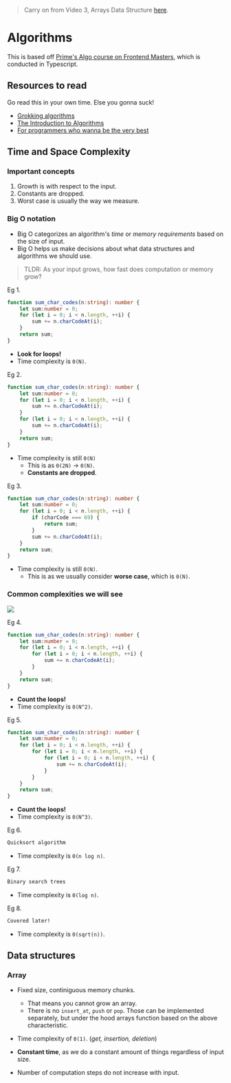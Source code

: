 > Carry on from Video 3, Arrays Data Structure [here](https://frontendmasters.com/courses/algorithms/).

# Algorithms

This is based off [Prime's Algo course on Frontend Masters](https://frontendmasters.com/courses/algorithms/), which is conducted in Typescript.

## Resources to read

Go read this in your own time. Else you gonna suck!

* [Grokking algorithms](resources/Grokking-Algorithms.pdf)
* [The Introduction to Algorithms](resources/Introduction-to-Algorithms.pdf)
* [For programmers who wanna be the very best](resources/Common-Sense-Guide-to-Data-Structures.pdf)

## Time and Space Complexity

### Important concepts
1. Growth is with respect to the input.
2. Constants are dropped.
3. Worst case is usually the way we measure.

### Big O notation

* Big O categorizes an algorithm's *time* or *memory requirements* based on the size of input.
* Big O helps us make decisions about what data structures and algorithms we should use.

> TLDR: As your input grows, how fast does computation or memory grow?

Eg 1.

```ts
function sum_char_codes(n:string): number {
    let sum:number = 0;
    for (let i = 0; i < n.length, ++i) {
        sum += n.charCodeAt(i);
    }
    return sum;
}
```

* **Look for loops!**
* Time complexity is `0(N)`.

Eg 2.

```ts
function sum_char_codes(n:string): number {
    let sum:number = 0;
    for (let i = 0; i < n.length, ++i) {
        sum += n.charCodeAt(i);
    }
    for (let i = 0; i < n.length, ++i) {
        sum += n.charCodeAt(i);
    }
    return sum;
}
```

* Time complexity is still `0(N)`
    * This is as `0(2N)` -> `0(N)`.
    * **Constants are dropped**.

Eg 3.

```ts
function sum_char_codes(n:string): number {
    let sum:number = 0;
    for (let i = 0; i < n.length, ++i) {
        if (charCode === 69) {
            return sum;
        }
        sum += n.charCodeAt(i);
    }
    return sum;
}
```

* Time complexity is still `0(N)`.
    * This is as we usually consider **worse case**, which is `0(N)`.

### Common complexities we will see

![](https://he-s3.s3.amazonaws.com/media/uploads/ece920b.png)

Eg 4.

```ts
function sum_char_codes(n:string): number {
    let sum:number = 0;
    for (let i = 0; i < n.length, ++i) {
        for (let i = 0; i < n.length, ++i) {
            sum += n.charCodeAt(i);
        }
    }
    return sum;
}
```

* **Count the loops!**
* Time complexity is `0(N^2)`.

Eg 5.

```ts
function sum_char_codes(n:string): number {
    let sum:number = 0;
    for (let i = 0; i < n.length, ++i) {
        for (let i = 0; i < n.length, ++i) {
            for (let i = 0; i < n.length, ++i) {
                sum += n.charCodeAt(i);
            }
        }
    }
    return sum;
}
```

* **Count the loops!**
* Time complexity is `0(N^3)`.

Eg 6.

```md
Quicksort algorithm
```

* Time complexity is `0(n log n)`.

Eg 7. 

```md 
Binary search trees
```

* Time complexity is `0(log n)`.

Eg 8.

```md
Covered later!
```

* Time complexity is `0(sqrt(n))`.

## Data structures

### Array

* Fixed size, continiguous memory chunks.
    * That means you cannot grow an array.
    * There is no `insert_at`, `push` or `pop`. Those can be implemented separately, but under the hood arrays function based on the above characteristic.

* Time complexity of `0(1)`. (*get, insertion, deletion*)
* **Constant time**, as we do a constant amount of things regardless of input size.
* Number of computation steps do not increase with input.
